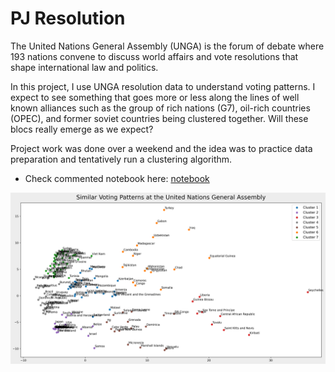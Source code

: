 # PJ Resolution
The United Nations General Assembly (UNGA) is the forum of debate where 193 nations convene to discuss world affairs and vote resolutions that shape international law and politics.
<p>
In this project, I use UNGA resolution data to understand voting patterns. I expect to see something that goes more or less along the lines of well known alliances such as the group of rich nations (G7), oil-rich countries (OPEC), and former soviet countries being clustered together. Will these blocs really emerge as we expect?
  
Project work was done over a weekend and the idea was to practice data preparation and tentatively run a clustering algorithm.

  - Check commented notebook here: [notebook](pj_resolution_analysis.ipynb)

![unga.png](unga.png)

